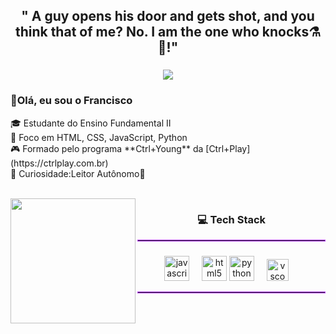 <h2 align="center">" A guy opens his door and gets shot, and you think that of me? No. I am the one who knocks⚗️🧪!"</h2>

###
<div align="center">
  <a href="https://git.io/typing-svg">
  <img src="https://readme-typing-svg.demolab.com?font=Fira+Code&pause=1000&color=BC47F7&background=FF56FF00&center=true&width=435&lines=Aspiring+Full-Stack+Developer+%F0%9F%9A%80"/></a>

  <h3 align="left">👋Olá, eu sou o Francisco</h3>

<p align="left">🎓 Estudante do Ensino Fundamental II <br>🎯 Foco em HTML, CSS, JavaScript, Python<br>🎮 Formado pelo programa **Ctrl+Young** da [Ctrl+Play](https://ctrlplay.com.br) <br> 👀 Curiosidade:Leitor Autônomo📖 <br> 
</p>

<br clear="both">
<img align="left" height="200"
src="https://media1.giphy.com/media/v1.Y2lkPTc5MGI3NjExYTNpY3M5Z2JnYmY1a2E0b3BmbTduZDJubTB5Z2U5cTl6dnh3d3BwcSZlcD12MV9pbnRlcm5hbF9naWZfYnlfaWQmY3Q9Zw/3oFzmkkwfOGlzZ0gxi/giphy.gif"/> 

###

<h3 align="center">💻 Tech Stack</h3> <hr style="border: 1px solid #BC47F7;">

###
###

<div align="center">
  <img src="https://cdn.jsdelivr.net/gh/devicons/devicon/icons/javascript/javascript-original.svg" height="40" alt="javascript logo"  />
  <img width="12" />
  <img src="https://cdn.jsdelivr.net/gh/devicons/devicon/icons/html5/html5-original.svg" height="40" alt="html5 logo"  />
  <img src="https://cdn.jsdelivr.net/gh/devicons/devicon/icons/python/python-original.svg" height="40" alt="python logo"  />
  <img width="12" />
  <img src="https://cdn.jsdelivr.net/gh/devicons/devicon/icons/vscode/vscode-original.svg" height="35" alt="vscode logo"  />
  <img width="12" />
  </div>
<hr style="border: 1px solid #BC47F7;">
